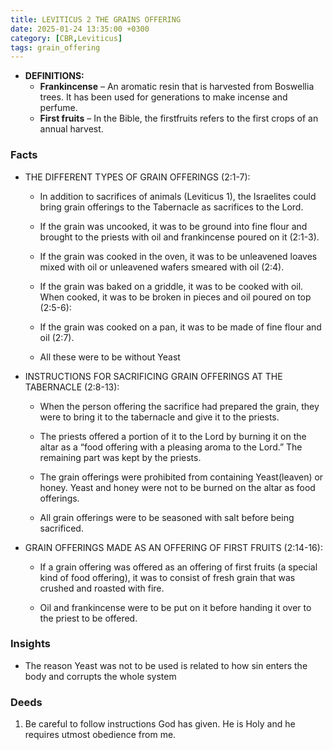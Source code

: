 ```yaml
---
title: LEVITICUS 2 THE GRAINS OFFERING
date: 2025-01-24 13:35:00 +0300
category: [CBR,Leviticus]
tags: grain_offering
---
```


- **DEFINITIONS:**
	- **Frankincense** – An aromatic resin that is harvested from Boswellia trees. It has been used for generations to make incense and perfume.  
	- **First fruits** – In the Bible, the firstfruits refers to the first crops of an annual harvest.

### Facts
- THE DIFFERENT TYPES OF GRAIN OFFERINGS (2:1-7):
    
    - In addition to sacrifices of animals (Leviticus 1), the Israelites could bring grain offerings to the Tabernacle as sacrifices to the Lord.
        
    - If the grain was uncooked, it was to be ground into fine flour and brought to the priests with oil and frankincense poured on it (2:1-3).
        
    - If the grain was cooked in the oven, it was to be unleavened loaves mixed with oil or unleavened wafers smeared with oil (2:4).
        
    - If the grain was baked on a griddle, it was to be cooked with oil. When cooked, it was to be broken in pieces and oil poured on top (2:5-6):
        
    - If the grain was cooked on a pan, it was to be made of fine flour and oil (2:7).
    - All these were to be without Yeast
    
- INSTRUCTIONS FOR SACRIFICING GRAIN OFFERINGS AT THE TABERNACLE (2:8-13):
    
    - When the person offering the sacrifice had prepared the grain, they were to bring it to the tabernacle and give it to the priests.
        
    - The priests offered a portion of it to the Lord by burning it on the altar as a “food offering with a pleasing aroma to the Lord.”  The remaining part was kept by the priests.
        
    - The grain offerings were prohibited from containing Yeast(leaven) or honey. Yeast and honey were not to be burned on the altar as food offerings.
        
    - All grain offerings were to be seasoned with salt before being sacrificed.
        
- GRAIN OFFERINGS MADE AS AN OFFERING OF FIRST FRUITS (2:14-16):
    
    - If a grain offering was offered as an offering of first fruits (a special kind of food offering), it was to consist of fresh grain that was crushed and roasted with fire.
        
    - Oil and frankincense were to be put on it before handing it over to the priest to be offered.
### Insights
- The reason Yeast was not to be used is related to how sin enters the body and corrupts the whole system
### Deeds
1. Be careful to follow instructions God has given. He is Holy and he requires utmost obedience from me.
